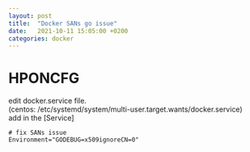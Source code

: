 ```yaml
---
layout: post
title:  "Docker SANs go issue"
date:   2021-10-11 15:05:00 +0200
categories: docker 
---
```

# HPONCFG
edit docker.service file. <br>
(centos: /etc/systemd/system/multi-user.target.wants/docker.service)<br>
add in the [Service]
```
# fix SANs issue
Environment="GODEBUG=x509ignoreCN=0"
```